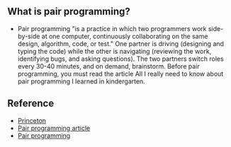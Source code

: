 ## What is pair programming? 

* Pair programming "is a practice in which two programmers work side-by-side at one computer, continuously collaborating on the same design, algorithm, code, or test." One partner is driving (designing and typing the code) while the other is navigating (reviewing the work, identifying bugs, and asking questions). The two partners switch roles every 30-40 minutes, and on demand, brainstorm. Before pair programming, you must read the article All I really need to know about pair programming I learned in kindergarten.


## Reference

* [Princeton](https://www.cs.princeton.edu/courses/archive/spr10/cos226/assignments.html)
* [Pair programming article](https://www.cs.princeton.edu/courses/archive/spr10/cos226/assignments/pairs-kindergarten.pdf)
* [Pair programming](https://en.wikipedia.org/wiki/Pair_programming)